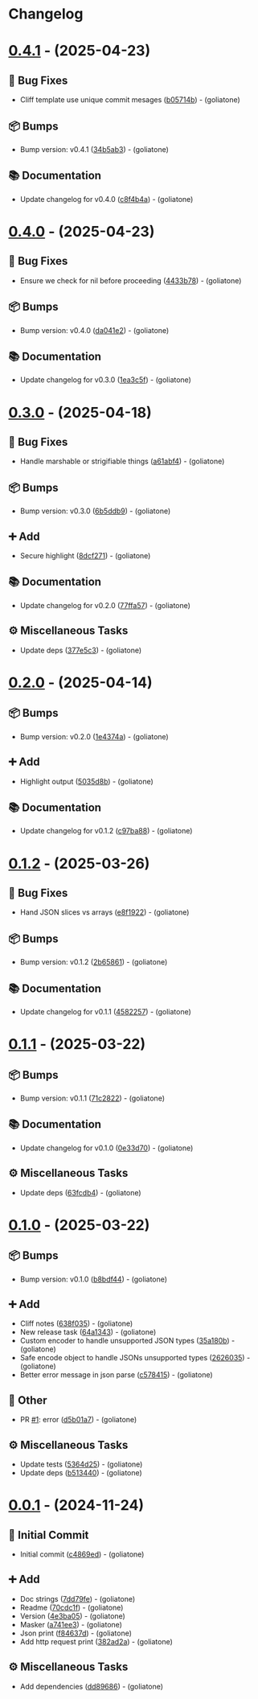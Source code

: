 # Changelog

# [0.4.1](https://github.com/goliatone/go-print/compare/v0.4.0...v0.4.1) - (2025-04-23)

## <!-- 1 -->🐛 Bug Fixes

- Cliff template use unique commit mesages ([b05714b](https://github.com/goliatone/go-print/commit/b05714bb432e30fa4c76442638c6e9383c9f91be))  - (goliatone)

## <!-- 13 -->📦 Bumps

- Bump version: v0.4.1 ([34b5ab3](https://github.com/goliatone/go-print/commit/34b5ab39bc202bc798ff349c8eeb528b30398ce8))  - (goliatone)

## <!-- 3 -->📚 Documentation

- Update changelog for v0.4.0 ([c8f4b4a](https://github.com/goliatone/go-print/commit/c8f4b4a8f9d471fedb2c8d79b76b1d420810d466))  - (goliatone)

# [0.4.0](https://github.com/goliatone/go-print/compare/v0.3.0...v0.4.0) - (2025-04-23)

## <!-- 1 -->🐛 Bug Fixes

- Ensure we check for nil before proceeding ([4433b78](https://github.com/goliatone/go-print/commit/4433b78f297ee7e4bc5ea5f1b217cb25b73f5648))  - (goliatone)

## <!-- 13 -->📦 Bumps

- Bump version: v0.4.0 ([da041e2](https://github.com/goliatone/go-print/commit/da041e2b29cc9a7920c7c7afe15d919867d143bf))  - (goliatone)

## <!-- 3 -->📚 Documentation

- Update changelog for v0.3.0 ([1ea3c5f](https://github.com/goliatone/go-print/commit/1ea3c5fc68ca9f48e4f3c1c1420ac2232d0d4786))  - (goliatone)

# [0.3.0](https://github.com/goliatone/go-print/compare/v0.2.0...v0.3.0) - (2025-04-18)

## <!-- 1 -->🐛 Bug Fixes

- Handle marshable or strigifiable things ([a61abf4](https://github.com/goliatone/go-print/commit/a61abf4107f00bd9a5429a8b24903b48a376fb9a))  - (goliatone)

## <!-- 13 -->📦 Bumps

- Bump version: v0.3.0 ([6b5ddb9](https://github.com/goliatone/go-print/commit/6b5ddb971950d0e347c2d6ecf4c14c4ed3d31aa2))  - (goliatone)

## <!-- 16 -->➕ Add

- Secure highlight ([8dcf271](https://github.com/goliatone/go-print/commit/8dcf271f4ce22893730e37e2490acc59ac4f72aa))  - (goliatone)

## <!-- 3 -->📚 Documentation

- Update changelog for v0.2.0 ([77ffa57](https://github.com/goliatone/go-print/commit/77ffa5737cbb42b11d25e30be29446743cd3d1ec))  - (goliatone)

## <!-- 7 -->⚙️ Miscellaneous Tasks

- Update deps ([377e5c3](https://github.com/goliatone/go-print/commit/377e5c3f3eb4893525aa365b61b6231881a519ad))  - (goliatone)

# [0.2.0](https://github.com/goliatone/go-print/compare/v0.1.2...v0.2.0) - (2025-04-14)

## <!-- 13 -->📦 Bumps

- Bump version: v0.2.0 ([1e4374a](https://github.com/goliatone/go-print/commit/1e4374a030b32a1998c2b6ffbacce799e64b579f))  - (goliatone)

## <!-- 16 -->➕ Add

- Highlight output ([5035d8b](https://github.com/goliatone/go-print/commit/5035d8bc3379856d0544e9fc7645e8c6f6f4aecc))  - (goliatone)

## <!-- 3 -->📚 Documentation

- Update changelog for v0.1.2 ([c97ba88](https://github.com/goliatone/go-print/commit/c97ba88d639ea83da0ed4cf78580f61bfc9bffe4))  - (goliatone)

# [0.1.2](https://github.com/goliatone/go-print/compare/v0.1.1...v0.1.2) - (2025-03-26)

## <!-- 1 -->🐛 Bug Fixes

- Hand JSON slices vs arrays ([e8f1922](https://github.com/goliatone/go-print/commit/e8f19226e3d5fa71140e0d4cf9a1c137e99fbdc1))  - (goliatone)

## <!-- 13 -->📦 Bumps

- Bump version: v0.1.2 ([2b65861](https://github.com/goliatone/go-print/commit/2b6586185480291a0bf72a6ff0a57ac480448ec0))  - (goliatone)

## <!-- 3 -->📚 Documentation

- Update changelog for v0.1.1 ([4582257](https://github.com/goliatone/go-print/commit/4582257d5a5f2e4e11662c727cb4b111752f1884))  - (goliatone)

# [0.1.1](https://github.com/goliatone/go-print/compare/v0.1.0...v0.1.1) - (2025-03-22)

## <!-- 13 -->📦 Bumps

- Bump version: v0.1.1 ([71c2822](https://github.com/goliatone/go-print/commit/71c28221358c6c6b2cd74829efa805a207e4873c))  - (goliatone)

## <!-- 3 -->📚 Documentation

- Update changelog for v0.1.0 ([0e33d70](https://github.com/goliatone/go-print/commit/0e33d70fc9823603cb13449a652e5f45fbc3f30f))  - (goliatone)

## <!-- 7 -->⚙️ Miscellaneous Tasks

- Update deps ([63fcdb4](https://github.com/goliatone/go-print/commit/63fcdb47df9a7182fe2b61c4efa71ec85c0943ea))  - (goliatone)

# [0.1.0](https://github.com/goliatone/go-print/compare/v0.0.1...v0.1.0) - (2025-03-22)

## <!-- 13 -->📦 Bumps

- Bump version: v0.1.0 ([b8bdf44](https://github.com/goliatone/go-print/commit/b8bdf447554b8b8cff8cc1810fe6a135e03dfc2e))  - (goliatone)

## <!-- 16 -->➕ Add

- Cliff notes ([638f035](https://github.com/goliatone/go-print/commit/638f0357f4800a14e22f2931b0a0cbd160deb54a))  - (goliatone)
- New release task ([64a1343](https://github.com/goliatone/go-print/commit/64a13435ba33bfe6934d3792be0e027e77b64328))  - (goliatone)
- Custom encoder to handle unsupported JSON types ([35a180b](https://github.com/goliatone/go-print/commit/35a180b8dd31a50357eafc4f2fb8220294e76dea))  - (goliatone)
- Safe encode object to handle JSONs unsupported types ([2626035](https://github.com/goliatone/go-print/commit/2626035e0106a8aaf0e33fe4d7d97328206e227d))  - (goliatone)
- Better error message in json parse ([c578415](https://github.com/goliatone/go-print/commit/c57841588b25be3ac3fbbfcc699b836806421589))  - (goliatone)

## <!-- 30 -->📝 Other

- PR [#1](https://github.com/goliatone/go-print/pull/1): error ([d5b01a7](https://github.com/goliatone/go-print/commit/d5b01a74517109ec4cfe0de5d4b0d012c27a2a90))  - (goliatone)

## <!-- 7 -->⚙️ Miscellaneous Tasks

- Update tests ([5364d25](https://github.com/goliatone/go-print/commit/5364d259b4da0a8b1eaa058e94c54882da534f58))  - (goliatone)
- Update deps ([b513440](https://github.com/goliatone/go-print/commit/b513440efea5d9366b7165760294a4d3f7932a8b))  - (goliatone)

# [0.0.1](https://github.com/goliatone/go-print/tree/v0.0.1) - (2024-11-24)

## <!-- 14 -->🎉 Initial Commit

- Initial commit ([c4869ed](https://github.com/goliatone/go-print/commit/c4869ed24970e426c301563b44c8f683bd134fbc))  - (goliatone)

## <!-- 16 -->➕ Add

- Doc strings ([7dd79fe](https://github.com/goliatone/go-print/commit/7dd79feb7fc8add6800c7a45d052fe4a4df21c07))  - (goliatone)
- Readme ([70cdc1f](https://github.com/goliatone/go-print/commit/70cdc1f2ab8dfe7fce17c880d771006cd4b08f81))  - (goliatone)
- Version ([4e3ba05](https://github.com/goliatone/go-print/commit/4e3ba05c5179b108b40a0c9c82ae542e8b6e8773))  - (goliatone)
- Masker ([a741ee3](https://github.com/goliatone/go-print/commit/a741ee358bf3f6cbeeac2904f089d88dcba4bf43))  - (goliatone)
- Json print ([f84637d](https://github.com/goliatone/go-print/commit/f84637d6ef6daeb35d551e2304522fe4f76ba6bc))  - (goliatone)
- Add http request print ([382ad2a](https://github.com/goliatone/go-print/commit/382ad2a28879382718f49a7006c3d42ba027d20d))  - (goliatone)

## <!-- 7 -->⚙️ Miscellaneous Tasks

- Add dependencies ([dd89686](https://github.com/goliatone/go-print/commit/dd89686d0a0255a377c7ae2ea9642c805c65ce11))  - (goliatone)

<!-- generated by git-cliff -->
